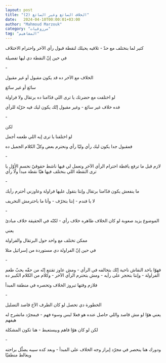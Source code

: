 ```yaml
---
layout: post
title: "الخلاف السائغ وغير السائغ (2)"
date:   2024-04-10T00:00:01+03:00
author: "Mahmoud Marzouk"
category: "مرزوقيات"
tag: "المفاهيم"
---
```



كتير لما بنختلف مع حدّ - تلاقيه يحيلك لنقطة قبول رأي
الآخر واحترام الاختلاف

في حين إنّ النقطة دي ليها تفصيلة

\-

الخلاف مع الآخر ده قد يكون مقبول أو غير مقبول

سائغ أو غير سائغ

لو اختلفت مع حضرتك يا ترى اللي قدّامنا ده برتقال ولا
فراولة

فده خلاف غير سائغ - وغير مقبول إنّك يكون ليك فيه حرّيّة
للرأي

\-

لكن

لو اختلفنا يا ترى إيه اللي طعمه أجمل

فمقبول جدا يكون ليك رأي وليّا رأي ونحترم بعض وكلّ الكلام
الجميل ده

\-

لازم قبل ما ترفع يافطة احترام الرأي الآخر وتعمل لي فيها
ناشط حقوقيّ نحسم الأوّل يا ترى النقطة اللي بنختلف فيها هيّا نقطة مبدأ ولّا
رأي

\-

ما ينفعش يكون قدّامنا برتقال وإنتا بتقول عليها فراولة
وعاوزني أحترم رأيك

لا يا فندم - إنتا بتخرّف - وأنا ما باحترمش التخريف

\-

الموضوع يزيد صعوبة لو كان الخلاف ظاهره خلاف رأي - لكنّه
في الحقيقة خلاف مبادئ

يعني

ممكن تختلف مع واحد حول البرتقال والفراولة

في حين إنّ الفراولة دي مستوردة من إسرائيل مثلا

\-

فهوّا ياخد النقاش ناحية إنّك بتخالفه في الرأي - ومش عاوز
تقتنع إنّه من حقّه يحبّ طعم الفراولة - وإنتا بتحجر على رأيه - ومش بتحترم
الرأي الآخر - وكلام من الكلام الكبير ده

فلازم وقتها تبروز الخلاف وتحصره في منطقة المبدأ

\-

الخطورة دي تحصل لو كان الطرف الآخ قاصد التضليل

يعني هوّا لو مش قاصد واللي حاصل عنده هو فعلا لبس وسوء
فهم - فبمجرّد ماتشرح له هيفهم

لكن لو كان هوّا فاهم وبيستعبط -
هنا تكون المشكلة

\-

ودورك هنا ينحصر في مجرّد إبراز وجه الخلاف على المبدأ -
وبعد كده سيبه يضلّل براحته ويغالط منطقيّا
